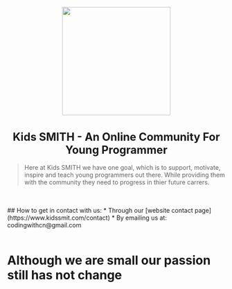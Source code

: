 <p align="center">
  <img src="https://user-images.githubusercontent.com/67172682/147801833-bb70691f-79b9-4a7a-9d3b-e0ea592ce1d3.png" height=250>
</p>

<h1 align="center" style="font-size: 25px">Kids SMITH - An Online Community For Young Programmer</h1>

> Here at Kids SMITH we have one goal, which is to support, motivate, inspire and teach young programmers out there. While providing them with the community they need to progress in thier future carrers.
<br>
<br>
## How to get in contact with us:
* Through our [website contact page](https://www.kidssmit.com/contact)
* By emailing us at: codingwithcn@gmail.com
<br>
<br>
<h1>Although we are small our passion still has not change</h1>